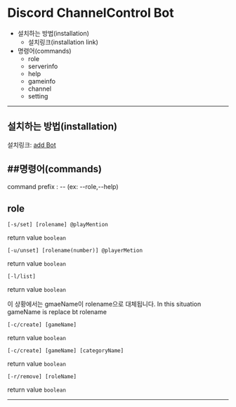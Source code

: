 # Discord ChannelControl Bot

+ 설치하는 방법(installation)
    + 설치링크(installation link)
+ 명령어(commands)
    + role
    + serverinfo
    + help
    + gameinfo
    + channel
    + setting
***
설치하는 방법(installation)
--------------------------

설치링크: [add Bot]


##명령어(commands)
------

command prefix : -- (ex: --role,--help)

role 
---------
```
[-s/set] [rolename] @playMention
```
return value `boolean`

```
[-u/unset] [rolename(number)] @playerMetion
```
return value `boolean`

```
[-l/list]
```
return value `boolean`

이 상황에서는 gmaeName이 rolename으로 대체됩니다.
In this situation gameName is replace bt rolename
```
[-c/create] [gameName] 
```
return value `boolean`

```
[-c/create] [gameName] [categoryName]
```
return value `boolean`

```
[-r/remove] [roleName] 
```
return value `boolean`

--------------------------


[add Bot]: https://discord.com/oauth2/authorize?client_id=INSERT_CLIENT_ID_HERE&scope=bot&permissions=1069689918
